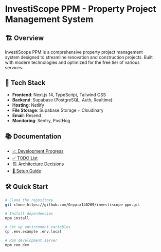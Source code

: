 # InvestiScope PPM - Property Project Management System

## 🏗️ Overview

InvestiScope PPM is a comprehensive property project management system designed to streamline renovation and construction projects. Built with modern technologies and optimized for the free tier of various services.

## 🚀 Tech Stack

- **Frontend**: Next.js 14, TypeScript, Tailwind CSS
- **Backend**: Supabase (PostgreSQL, Auth, Realtime)
- **Hosting**: Netlify
- **File Storage**: Supabase Storage + Cloudinary
- **Email**: Resend
- **Monitoring**: Sentry, PostHog

## 📚 Documentation

- [📈 Development Progress](./docs/PROGRESS.md)
- [✅ TODO List](./docs/TODO.md)
- [🏗️ Architecture Decisions](./docs/DECISIONS.md)
- [🚀 Setup Guide](./docs/setup/README.md)

## 🛠️ Quick Start

```bash
# Clone the repository
git clone https://github.com/Geppix140269/investiscope-ppm.git

# Install dependencies
npm install

# Set up environment variables
cp .env.example .env.local

# Run development server
npm run dev

